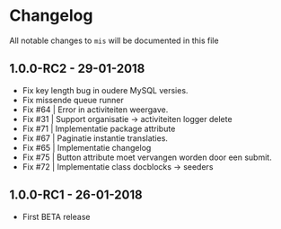 # Changelog

All notable changes to `mis` will be documented in this file

## 1.0.0-RC2 - 29-01-2018

- Fix key length bug in oudere MySQL versies. 
- Fix missende queue runner 
- Fix #64 | Error in activiteiten weergave.
- Fix #31 | Support organisatie -> activiteiten logger delete
- Fix #71 | Implementatie package attribute
- Fix #67 | Paginatie instantie translaties. 
- Fix #65 | Implementatie changelog
- Fix #75 | Button attribute moet vervangen worden door een submit. 
- Fix #72 | Implementatie class docblocks -> seeders

## 1.0.0-RC1 - 26-01-2018

- First BETA release